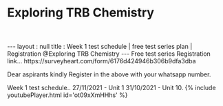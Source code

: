 <h1>Exploring TRB Chemistry</h1><br><br>---
layout : null
title : Week 1 test schedule | free test series plan | Registration @Exploring TRB Chemistry
---
Free test series Registration link...
https://surveyheart.com/form/6176d424946b306b9dfa3dba

Dear aspirants kindly Register in the above  with your whatsapp number. 

Week 1 test schedule.. 
27/11/2021 - Unit 1
31/10/2021 - Unit 10.
{% include youtubePlayer.html id='ot09xXmHHhs' %}<br>